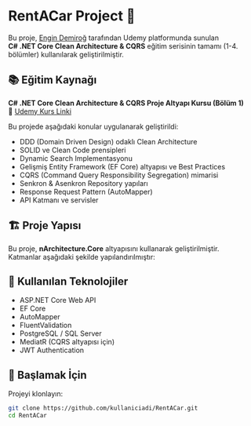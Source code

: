 # RentACar Project 🚗  
Bu proje, [Engin Demiroğ](https://www.udemy.com/user/engindemiro/) tarafından Udemy platformunda sunulan  
**C# .NET Core Clean Architecture & CQRS** eğitim serisinin tamamı (1-4. bölümler) kullanılarak geliştirilmiştir.

## 📚 Eğitim Kaynağı
**C# .NET Core Clean Architecture & CQRS Proje Altyapı Kursu (Bölüm 1)**  
🔗 [Udemy Kurs Linki](https://www.udemy.com/course/c-net-core-clean-architecture-cqrs-proje-altyap-kursu-1)

Bu projede aşağıdaki konular uygulanarak geliştirildi:
- DDD (Domain Driven Design) odaklı Clean Architecture
- SOLID ve Clean Code prensipleri
- Dynamic Search Implementasyonu
- Gelişmiş Entity Framework (EF Core) altyapısı ve Best Practices
- CQRS (Command Query Responsibility Segregation) mimarisi
- Senkron & Asenkron Repository yapıları
- Response Request Pattern (AutoMapper)
- API Katmanı ve servisler

## 🏗️ Proje Yapısı
Bu proje, **nArchitecture.Core** altyapısını kullanarak geliştirilmiştir.  
Katmanlar aşağıdaki şekilde yapılandırılmıştır:

## 🔧 Kullanılan Teknolojiler
- ASP.NET Core Web API
- EF Core
- AutoMapper
- FluentValidation
- PostgreSQL / SQL Server
- MediatR (CQRS altyapısı için)
- JWT Authentication

## 🚀 Başlamak İçin
Projeyi klonlayın:

```bash
git clone https://github.com/kullaniciadi/RentACar.git
cd RentACar
